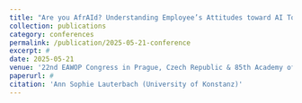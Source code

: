 ```yaml
---
title: "Are you AfrAId? Understanding Employee’s Attitudes toward AI Tools at Work"
collection: publications
category: conferences
permalink: /publication/2025-05-21-conference
excerpt: #
date: 2025-05-21
venue: '22nd EAWOP Congress in Prague, Czech Republic & 85th Academy of Management Annual Meeting in Copenhagen, Denmark'
paperurl: #
citation: 'Ann Sophie Lauterbach (University of Konstanz)'
---
```



